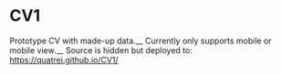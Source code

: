 # CV1
Prototype CV with made-up data.__
Currently only supports mobile or mobile view.__
Source is hidden but deployed to: https://quatrei.github.io/CV1/
